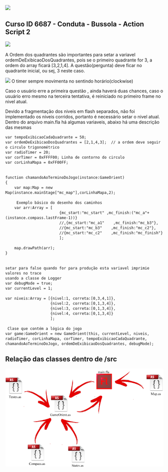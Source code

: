 [![](http://www.prismafs.com.br/wp-content/themes/prisma/img/logo.png)](http://prismafs.com.br/)



## Curso ID 6687 - Conduta - Bussola  - Action Script 2

![](https://dj1hlxw0wr920.cloudfront.net/userfiles/wyzfiles/4325ef97-9128-43a5-b00f-50b50e9e6337.png) 

A Ordem dos quadrantes são importantes para setar a variavel ordemDeExibicaoDosQuadrantes, pois se o primeiro quadrante for 3, a ordem do array ficará [3,2,1,4]. A questão(pergunta) deve ficar no quadrante inicial, ou sej, 3 neste caso.

![](https://www.mathsisfun.com/geometry/images/clockwise.gif)
O timer sempre movimenta no sentindo horário(clockwise)


Caso o usuário erre a primeira questão , ainda haverá duas chances, caso o usuário erro mesmo na terceira tentativa, é reiniciado no primeiro frame no nivel atual.

Devido a fragmentação dos niveis em flash separados, não foi implementado os niveis corridos, portanto é necessário setar o nivel atual.
Dentro do arquivo main.fla há algumas variaveis, abaixo há uma descrição das mesmas

``` 
var tempoExibicaoCadaQuadrante = 50;
var ordemDeExibicaoDosQuadrantes = [2,1,4,3];  // a ordem deve seguir o circulo trigonométrico
var radioTimer = 20;
var corTimer = 0xFFFF00; Linha de contorno do circulo
var corLinhaMapa = 0xFF00FF;


function chamandoAoTerminoDoJogo(instance:GameOrient)
{
	var map:Map = new Map(instance.mainStage["mc_map"],corLinhaMapa,2);
	 
	 Exemplo básico do desenho dos caminhos
	var arr:Array = [
						{mc_start:"mc_start" ,mc_finish:("mc_a"+(instance.compass.lastFrame-1))}
						//,{mc_start:"mc_a1"    ,mc_finish:"mc_b3"},
						//{mc_start:"mc_b3"    ,mc_finish:"mc_c2"},
						//{mc_start:"mc_c2"    ,mc_finish:"mc_finish"}
						];
						
	map.drawPath(arr);
}


setar para false quando for para produção esta variavel imprimie valores no trace 
usando a classe de Logger
var debugMode = true;
var currentLevel = 1;

var niveis:Array = [{nivel:1, correta:[0,3,4,1]}, 
					{nivel:2, correta:[0,1,3,4]}, 
					{nivel:3, correta:[0,1,3,4]}, 
					{nivel:4, correta:[0,1,3,4]}
				    ];

 Clase que contém a lógica do jogo 
var game:GameOrient = new GameOrient(this, currentLevel, niveis, radioTimer, corLinhaMapa, corTimer, tempoExibicaoCadaQuadrante, chamandoAoTerminoDoJogo, ordemDeExibicaoDosQuadrantes, debugMode);
```

## Relação das classes dentro de /src

![](https://github.com/dedogames/Curso-Prisma/blob/86b9780c22120899a7063178786daeb141b16195/classe.png)
